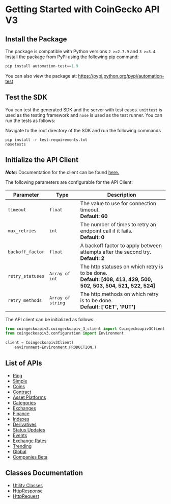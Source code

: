 
# Getting Started with CoinGecko API V3

## Install the Package

The package is compatible with Python versions `2 >=2.7.9` and `3 >=3.4`.
Install the package from PyPi using the following pip command:

```python
pip install automation-test==1.9
```

You can also view the package at:
https://pypi.python.org/pypi/automation-test

## Test the SDK

You can test the generated SDK and the server with test cases. `unittest` is used as the testing framework and `nose` is used as the test runner. You can run the tests as follows:

Navigate to the root directory of the SDK and run the following commands

```
pip install -r test-requirements.txt
nosetests
```

## Initialize the API Client

**_Note:_** Documentation for the client can be found [here.](/doc/client.md)

The following parameters are configurable for the API Client:

| Parameter | Type | Description |
|  --- | --- | --- |
| `timeout` | `float` | The value to use for connection timeout. <br> **Default: 60** |
| `max_retries` | `int` | The number of times to retry an endpoint call if it fails. <br> **Default: 0** |
| `backoff_factor` | `float` | A backoff factor to apply between attempts after the second try. <br> **Default: 2** |
| `retry_statuses` | `Array of int` | The http statuses on which retry is to be done. <br> **Default: [408, 413, 429, 500, 502, 503, 504, 521, 522, 524]** |
| `retry_methods` | `Array of string` | The http methods on which retry is to be done. <br> **Default: ['GET', 'PUT']** |

The API client can be initialized as follows:

```python
from coingeckoapiv3.coingeckoapiv_3_client import Coingeckoapiv3Client
from coingeckoapiv3.configuration import Environment

client = Coingeckoapiv3Client(
    environment=Environment.PRODUCTION,)
```

## List of APIs

* [Ping](/doc/controllers/ping.md)
* [Simple](/doc/controllers/simple.md)
* [Coins](/doc/controllers/coins.md)
* [Contract](/doc/controllers/contract.md)
* [Asset Platforms](/doc/controllers/asset-platforms.md)
* [Categories](/doc/controllers/categories.md)
* [Exchanges](/doc/controllers/exchanges.md)
* [Finance](/doc/controllers/finance.md)
* [Indexes](/doc/controllers/indexes.md)
* [Derivatives](/doc/controllers/derivatives.md)
* [Status Updates](/doc/controllers/status-updates.md)
* [Events](/doc/controllers/events.md)
* [Exchange Rates](/doc/controllers/exchange-rates.md)
* [Trending](/doc/controllers/trending.md)
* [Global](/doc/controllers/global.md)
* [Companies Beta](/doc/controllers/companies-beta.md)

## Classes Documentation

* [Utility Classes](/doc/utility-classes.md)
* [HttpResponse](/doc/http-response.md)
* [HttpRequest](/doc/http-request.md)

